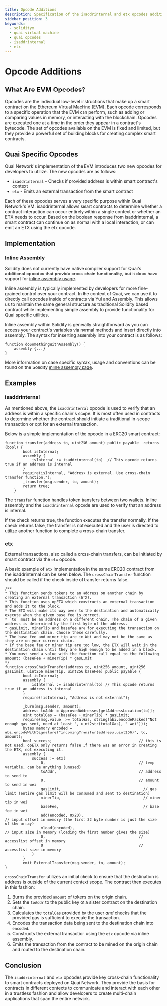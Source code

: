 ```yaml
---
title: Opcode Additions
description: Specification of the isaddrinternal and etx opcodes additions on Quai Network.
sidebar_position: 3
keywords:
  - solidityx
  - quai virtual machine
  - quai opcodes
  - isaddrinternal
  - etx
---
```


# Opcode Additions

## What Are EVM Opcodes?

Opcodes are the individual low-level instructions that make up a smart contract on the Ethereum Virtual Machine (EVM). Each opcode corresponds to a specific operation that the EVM can perform, such as adding or comparing values in memory, or interacting with the blockchain. Opcodes are executed one at a time in the order they appear in a contract's bytecode. The set of opcodes available on the EVM is fixed and limited, but they provide a powerful set of building blocks for creating complex smart contracts.

## Quai Specific Opcodes

Quai Network's implementation of the EVM introduces two new opcodes for developers to utilize. The new opcodes are as follows:

- `isaddrinternal` - Checks if provided address is within smart contract's context
- `etx` - Emits an external transaction from the smart contract

Each of these opcodes serves a very specific purpose within Quai Network's VM. isaddrinternal allows smart contracts to determine whether a contract interaction can occur entirely within a single context or whether an ETX needs to occur. Based on the boolean response from isaddrinternal, a smart contract can continue on as normal with a local interaction, or can emit an ETX using the etx opcode.

## Implementation

### Inline Assembly

Solidity does not currently have native compiler support for Quai's additional opcodes that provide cross-chain functionality, but it does have support for [inline assembly usage](https://docs.soliditylang.org/en/latest/assembly.html).

Inline assembly is typically implemented by developers for more fine-grained control over your contract. In the context of Quai, we can use it to directly call opcodes inside of contracts via Yul and Assembly. This allows us to maintain the same general structure as traditional Solidity based contract while implementing simple assembly to provide functionality for Quai specific utilities.

Inline assembly within Solidity is generally straightforward as you can access your contract's variables via normal methods and insert directly into assembly. The syntax for inserting assembly into your contract is as follows:

```solidity
function doSomethingWithAssembly() {
    assembly {...}
}
```

More information on case specific syntax, usage and conventions can be found on the Solidity [inline assembly page](https://docs.soliditylang.org/en/latest/assembly.html).

## Examples

### isaddrinternal

As mentioned above, the `isaddrinternal` opcode is used to verify that an address is within a specific chain's scope. It is most often used in contracts to determine whether the contract should initiate a traditional in-scope transaction or opt for an external transaction.

Below is a simple implementation of the opcode in a ERC20 smart contract:

```solidity
function transfer(address to, uint256 amount) public payable  returns (bool) {
        bool isInternal;
        assembly {
            isInternal := isaddrinternal(to)  // This opcode returns true if an address is internal
        }
        require(isInternal, "Address is external. Use cross-chain transfer function.");
        _transfer(msg.sender, to, amount);
        return true;
    }
```

The `transfer` function handles token transfers between two wallets. Inline assembly and the `isaddrinternal` opcode are used to verify that an address is internal.

If the check returns true, the function executes the transfer normally. If the check returns false, the transfer is not executed and the user is directed to utilize another function to complete a cross-chain transfer.

### etx

External transactions, also called a cross-chain transfers, can be initiated by smart contract via the `etx` opcode.

A basic example of `etx` implementation in the same ERC20 contract from the isaddrinternal can be seen below. The `crossChainTransfer` function should be called if the check inside of transfer returns false.

```solidity
/**
* This function sends tokens to an address on another chain by creating an external transaction (ETX).
* This function uses opETX which constructs an external transaction and adds it to the block.
* The ETX will make its way over to the destination and automatically execute when the given base fee is correct.
* `to` must be an address on a different chain. The chain of a given address is determined by the first byte of the address.
* gasLimit, minerTip and basefee are for executing the transaction on the destination chain. Choose these carefully.
* The base fee and miner tip are in Wei and may not be the same as they are on your current chain.
* If the base fee or miner tip are too low, the ETX will wait in the destination chain until they are high enough to be added in a block.
* You must send a value with the function call equal to the following amount: (baseFee + minerTip) * gasLimit
*/
function crossChainTransfer(address to, uint256 amount, uint256 gasLimit, uint256 minerTip, uint256 baseFee) public payable {
        bool isInternal;
        assembly {
            isInternal := isaddrinternal(to) // This opcode returns true if an address is internal
        }
        require(!isInternal, "Address is not external");

        _burn(msg.sender, amount);
        address toAddr = ApprovedAddresses[getAddressLocation(to)];
        uint totalGas = (baseFee + minerTip) * gasLimit;
        require(msg.value  >= totalGas, string(abi.encodePacked("Not enough gas sent, need at least ", uint2str(totalGas), " wei")));
        bytes memory encoded = abi.encodeWithSignature("incomingTransfer(address,uint256)", to, amount);
        bool success;                                       // this is not used. opETX only returns false if there was an error in creating the ETX, not executing it.
        assembly {
            success := etx(
                0,                                          // temp variable, can be anything (unused)
                toAddr,                                     // address to send to
                0,                                          // amount to send in wei
                gasLimit,                                     // gas limit (entire gas limit will be consumed and sent to destination)
                minerTip,                                     // miner tip in wei
                baseFee,                                      // base fee in wei
                add(encoded, 0x20),                                          // input offset in memory (the first 32 byte number is just the size of the array)
                mload(encoded),                                          // input size in memory (loading the first number gives the size)
                0,                                          // accesslist offset in memory
                0                                           // accesslist size in memory
            )
        }
        emit ExternalTransfer(msg.sender, to, amount);
}
```

`crossChainTransfer` utilizes an initial check to ensure that the destination is address is outside of the current context scope. The contract then executes in this fashion:

1. Burns the provided `amount` of tokens on the origin chain.
2. Sets the `toAddr` to the public key of a sister contract on the destination chain.
3. Calculates the `totalGas` provided by the user _and_ checks that the provided gas is sufficient to execute the transaction.
4. Encodes the transaction data being sent to the destination chain into `encoded`.
5. Constructs the external transaction using the `etx` opcode via inline assembly.
6. Emits the transaction from the contract to be mined on the origin chain and routed to the destination chain.

## Conclusion

The `isaddrinternal` and `etx` opcodes provide key cross-chain functionality to smart contracts deployed on Quai Network. They provide the basis for contracts in different contexts to communicate and interact with each other in a trustless fashion and allow developers to create multi-chain applications that span the entire network.
